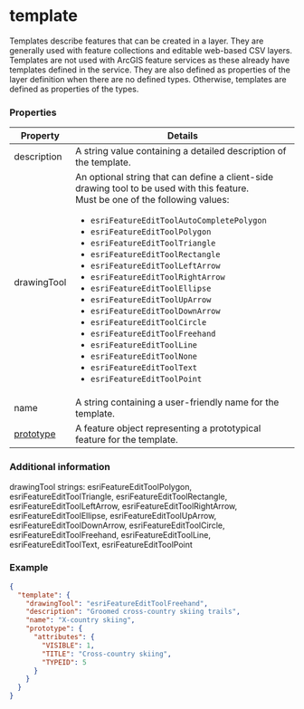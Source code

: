 # template

Templates describe features that can be created in a layer. They are generally used with feature collections and editable web-based CSV layers. Templates are not used with ArcGIS feature services as these already have templates defined in the service. They are also defined as properties of the layer definition when there are no defined types. Otherwise, templates are defined as properties of the types.

### Properties

| Property | Details
| --- | ---
| description | A string value containing a detailed description of the template.
| drawingTool | An optional string that can define a client-side drawing tool to be used with this feature.<br>Must be one of the following values:<ul><li>`esriFeatureEditToolAutoCompletePolygon`</li><li>`esriFeatureEditToolPolygon`</li><li>`esriFeatureEditToolTriangle`</li><li>`esriFeatureEditToolRectangle`</li><li>`esriFeatureEditToolLeftArrow`</li><li>`esriFeatureEditToolRightArrow`</li><li>`esriFeatureEditToolEllipse`</li><li>`esriFeatureEditToolUpArrow`</li><li>`esriFeatureEditToolDownArrow`</li><li>`esriFeatureEditToolCircle`</li><li>`esriFeatureEditToolFreehand`</li><li>`esriFeatureEditToolLine`</li><li>`esriFeatureEditToolNone`</li><li>`esriFeatureEditToolText`</li><li>`esriFeatureEditToolPoint`</li></ul>
| name | A string containing a user-friendly name for the template.
| [prototype](feature.md) | A feature object representing a prototypical feature for the template.


### Additional information

drawingTool strings: esriFeatureEditToolPolygon, esriFeatureEditToolTriangle, esriFeatureEditToolRectangle, esriFeatureEditToolLeftArrow, esriFeatureEditToolRightArrow, esriFeatureEditToolEllipse, esriFeatureEditToolUpArrow, esriFeatureEditToolDownArrow, esriFeatureEditToolCircle, esriFeatureEditToolFreehand, esriFeatureEditToolLine, esriFeatureEditToolText, esriFeatureEditToolPoint

### Example

```json
{
  "template": {
    "drawingTool": "esriFeatureEditToolFreehand",
    "description": "Groomed cross-country skiing trails",
    "name": "X-country skiing",
    "prototype": {
      "attributes": {
        "VISIBLE": 1,
        "TITLE": "Cross-country skiing",
        "TYPEID": 5
      }
    }
  }
}
```

